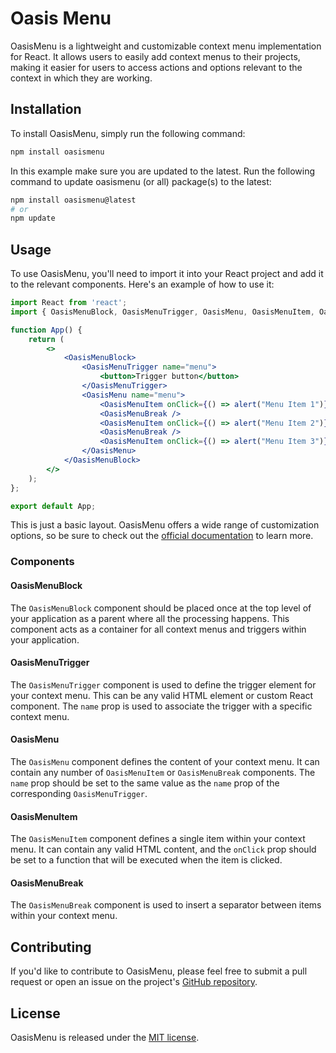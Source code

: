 # Oasis Menu

OasisMenu is a lightweight and customizable context menu implementation for React. It allows users to easily add context menus to their projects, making it easier for users to access actions and options relevant to the context in which they are working.

## Installation

To install OasisMenu, simply run the following command:

```bash
npm install oasismenu
```

In this example make sure you are updated to the latest. Run the following command to update oasismenu (or all) package(s) to the latest:

```bash
npm install oasismenu@latest
# or
npm update
```

## Usage

To use OasisMenu, you'll need to import it into your React project and add it to the relevant components. Here's an example of how to use it:

```jsx
import React from 'react';
import { OasisMenuBlock, OasisMenuTrigger, OasisMenu, OasisMenuItem, OasisMenuBreak } from 'oasismenu';

function App() {
    return (
        <>
            <OasisMenuBlock>
                <OasisMenuTrigger name="menu">
                    <button>Trigger button</button>
                </OasisMenuTrigger>
                <OasisMenu name="menu">
                    <OasisMenuItem onClick={() => alert("Menu Item 1")} content="Menu Item 1" />
                    <OasisMenuBreak />
                    <OasisMenuItem onClick={() => alert("Menu Item 2")} content="Menu Item 2" />
                    <OasisMenuBreak />
                    <OasisMenuItem onClick={() => alert("Menu Item 3")} content="Menu Item 3" />
                </OasisMenu>
            </OasisMenuBlock>
        </>
    );
};

export default App;
```

This is just a basic layout. OasisMenu offers a wide range of customization options, so be sure to check out the [official documentation](https://github.com/shivamdevs/OasisMenu/blob/main/README.md) to learn more.

### Components

#### OasisMenuBlock

The `OasisMenuBlock` component should be placed once at the top level of your application as a parent where all the processing happens. This component acts as a container for all context menus and triggers within your application.

#### OasisMenuTrigger

The `OasisMenuTrigger` component is used to define the trigger element for your context menu. This can be any valid HTML element or custom React component. The `name` prop is used to associate the trigger with a specific context menu.

#### OasisMenu

The `OasisMenu` component defines the content of your context menu. It can contain any number of `OasisMenuItem` or `OasisMenuBreak` components. The `name` prop should be set to the same value as the `name` prop of the corresponding `OasisMenuTrigger`.

#### OasisMenuItem

The `OasisMenuItem` component defines a single item within your context menu. It can contain any valid HTML content, and the `onClick` prop should be set to a function that will be executed when the item is clicked.

#### OasisMenuBreak

The `OasisMenuBreak` component is used to insert a separator between items within your context menu.

## Contributing

If you'd like to contribute to OasisMenu, please feel free to submit a pull request or open an issue on the project's [GitHub repository](https://github.com/shivamdevs/OasisMenu).

## License

OasisMenu is released under the [MIT license](https://github.com/shivamdevs/OasisMenu/blob/main/LICENSE).
